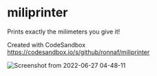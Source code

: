 # miliprinter

Prints exactly the milimeters you give it!

Created with CodeSandbox  
https://codesandbox.io/s/github/ronnaf/miliprinter

![Screenshot from 2022-06-27 04-48-11](https://user-images.githubusercontent.com/32459751/175833277-6dcfe968-de58-4822-969f-728bd3d9399f.png)
